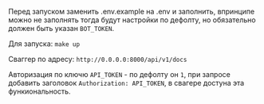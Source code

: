 Перед запуском заменить .env.example на .env и заполнить, впринципе можно не заполнять тогда будут настройки по дефолту,
но обязательно должен быть указан `BOT_TOKEN`.

Для запуска:
`make up`

Сваггер по адресу: `http://0.0.0.0:8000/api/v1/docs`

Авторизация по ключю `API_TOKEN` - по дефолту он `1`, при запросе добавить заголовок `Authorization: API_TOKEN`, в свагере достуна эта функиональность.

